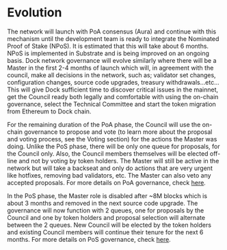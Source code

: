 # Evolution

The network will launch with PoA consensus \(Aura\) and continue with this mechanism until the development team is ready to integrate the Nominated Proof of Stake \(NPoS\). It is estimated that this will take about 6 months. NPoS is implemented in Substrate and is  being improved on an ongoing basis. Dock network governance will evolve similarly where there will be a Master in the first 2-4 months of launch which will, in agreement with the council, make all decisions in the network, such as; validator set changes, configuration changes, source code upgrades, treasury withdrawals...etc... This will give Dock sufficient time to discover critical issues in the mainnet, get the Council ready both legally and comfortable with using the on-chain governance, select the Technical Committee and start the token migration from Ethereum to Dock chain. 

For the remaining duration of the PoA phase, the Council will use the on-chain governance to propose and vote \(to learn more about the proposal and voting process, see the Voting section\) for the actions the Master was doing. Unlike the PoS phase, there will be only one queue for proposals, for the Council only. Also, the Council members themselves will be elected off-line and not by voting by token holders. The Master will still be active in the network but will take a backseat and only do actions that are very urgent like hotfixes, removing bad validators, etc. The Master can also veto any accepted proposals. For more details on PoA governance, check [here](gov-poa/).

In the PoS phase, the Master role is disabled after ~8M blocks which is about 3 months and removed in the next source code upgrade. The governance will now function with 2 queues, one for proposals by the Council and one by token holders and proposal selection will alternate between the 2 queues. New Council will be elected by the token holders and existing Council members will continue their tenure for the next 6 months. For more details on PoS governance, check [here](gov-pos.md).

